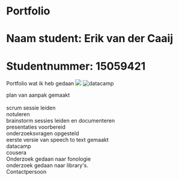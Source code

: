 # Portfolio
# Naam student: Erik van der Caaij
# Studentnummer: 15059421
Portfolio wat ik heb gedaan
<img src='C:\Users\Erik\Desktop\Afasie\datacamp.jpg'> </img>
![datacamp](https://user-images.githubusercontent.com/42931518/45440797-96361100-b6bd-11e8-9627-4e748ec38698.jpg)

plan van aanpak gemaakt<br></br>
scrum sessie leiden</br>
notuleren</br>
brainstorm sessies leiden en documenteren</br>
presentaties voorbereid</br>
onderzoeksvragen opgesteld</br>
eerste versie van speech to text gemaakt</br>
datacamp</br>
cousera</br>
Onderzoek gedaan naar fonologie</br>
onderzoek gedaan naar library's.</br>
Contactpersoon</br>
